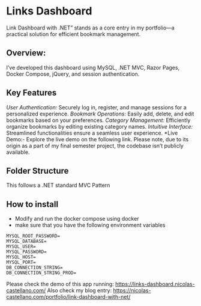 # Links Dashboard

Link Dashboard with .NET” stands as a core entry in my portfolio—a practical solution for efficient bookmark management.

## Overview: 
I’ve developed this dashboard using MySQL, .NET MVC, Razor Pages, Docker Compose, jQuery, and session authentication.

## Key Features

*User Authentication:* Securely log in, register, and manage sessions for a personalized experience.
*Bookmark Operations:* Easily add, delete, and edit bookmarks based on your preferences.
*Category Management:* Efficiently organize bookmarks by editing existing category names.
*Intuitive Interface:* Streamlined functionalities ensure a seamless user experience.
*Live Demo:- Explore the live demo on the following link. Please note, due to its origin as a part of my final semester project, the codebase isn’t publicly available.

## Folder Structure
This follows a .NET standard MVC Pattern

## How to install
- Modify and run the docker compose using docker
- make sure that you have the following environment variables


```
MYSQL_ROOT_PASSWORD=
MYSQL_DATABASE=
MYSQL_USER=
MYSQL_PASSWORD=
MYSQL_HOST=
MYSQL_PORT= 
DB_CONNECTION_STRING=
DB_CONNECTION_STRING_PROD=
```



Please check the demo of this app running: https://links-dashboard.nicolas-castellano.com/
Also check my blog entry: https://nicolas-castellano.com/portfolio/link-dashboard-with-net/
